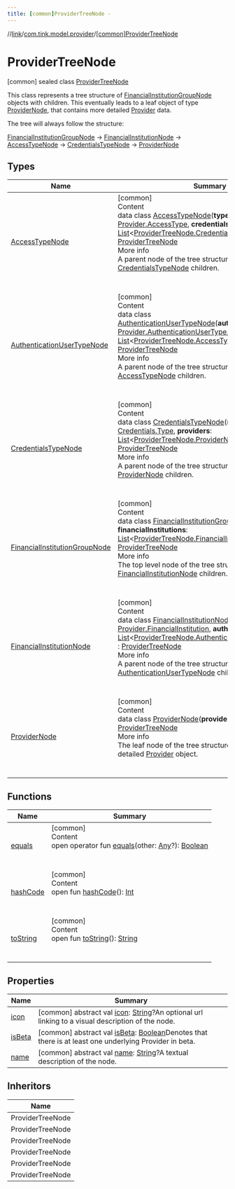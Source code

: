 ```yaml
---
title: [common]ProviderTreeNode -
---
```

//[link](../../index.md)/[com.tink.model.provider](../index.md)/[[common]ProviderTreeNode](index.md)



# ProviderTreeNode  
 [common] sealed class [ProviderTreeNode](index.md)

This class represents a tree structure of [FinancialInstitutionGroupNode](-financial-institution-group-node/index.md) objects with children. This eventually leads to a leaf object of type [ProviderNode](-provider-node/index.md), that contains more detailed [Provider](../[common]-provider/index.md) data.



The tree will always follow the structure:



[FinancialInstitutionGroupNode](-financial-institution-group-node/index.md) -> [FinancialInstitutionNode](-financial-institution-node/index.md) -> [AccessTypeNode](-access-type-node/index.md) -> [CredentialsTypeNode](-credentials-type-node/index.md) -> [ProviderNode](-provider-node/index.md)

   


## Types  
  
|  Name|  Summary| 
|---|---|
| <a name="com.tink.model.provider/ProviderTreeNode.AccessTypeNode///PointingToDeclaration/"></a>[AccessTypeNode](-access-type-node/index.md)| <a name="com.tink.model.provider/ProviderTreeNode.AccessTypeNode///PointingToDeclaration/"></a>[common]  <br>Content  <br>data class [AccessTypeNode](-access-type-node/index.md)(**type**: [Provider.AccessType](../[common]-provider/-access-type/index.md), **credentialsTypes**: [List](https://kotlinlang.org/api/latest/jvm/stdlib/kotlin.collections/-list/index.html)<[ProviderTreeNode.CredentialsTypeNode](-credentials-type-node/index.md)>) : [ProviderTreeNode](index.md)  <br>More info  <br>A parent node of the tree structure, with a list of [CredentialsTypeNode](-credentials-type-node/index.md) children.  <br><br><br>
| <a name="com.tink.model.provider/ProviderTreeNode.AuthenticationUserTypeNode///PointingToDeclaration/"></a>[AuthenticationUserTypeNode](-authentication-user-type-node/index.md)| <a name="com.tink.model.provider/ProviderTreeNode.AuthenticationUserTypeNode///PointingToDeclaration/"></a>[common]  <br>Content  <br>data class [AuthenticationUserTypeNode](-authentication-user-type-node/index.md)(**authenticationUserType**: [Provider.AuthenticationUserType](../[common]-provider/-authentication-user-type/index.md), **accessTypes**: [List](https://kotlinlang.org/api/latest/jvm/stdlib/kotlin.collections/-list/index.html)<[ProviderTreeNode.AccessTypeNode](-access-type-node/index.md)>) : [ProviderTreeNode](index.md)  <br>More info  <br>A parent node of the tree structure, with a list of [AccessTypeNode](-access-type-node/index.md) children.  <br><br><br>
| <a name="com.tink.model.provider/ProviderTreeNode.CredentialsTypeNode///PointingToDeclaration/"></a>[CredentialsTypeNode](-credentials-type-node/index.md)| <a name="com.tink.model.provider/ProviderTreeNode.CredentialsTypeNode///PointingToDeclaration/"></a>[common]  <br>Content  <br>data class [CredentialsTypeNode](-credentials-type-node/index.md)(**name**: [String](https://kotlinlang.org/api/latest/jvm/stdlib/kotlin/-string/index.html)?, **type**: [Credentials.Type](../../com.tink.model.credentials/[common]-credentials/-type/index.md), **providers**: [List](https://kotlinlang.org/api/latest/jvm/stdlib/kotlin.collections/-list/index.html)<[ProviderTreeNode.ProviderNode](-provider-node/index.md)>) : [ProviderTreeNode](index.md)  <br>More info  <br>A parent node of the tree structure, with a list of [ProviderNode](-provider-node/index.md) children.  <br><br><br>
| <a name="com.tink.model.provider/ProviderTreeNode.FinancialInstitutionGroupNode///PointingToDeclaration/"></a>[FinancialInstitutionGroupNode](-financial-institution-group-node/index.md)| <a name="com.tink.model.provider/ProviderTreeNode.FinancialInstitutionGroupNode///PointingToDeclaration/"></a>[common]  <br>Content  <br>data class [FinancialInstitutionGroupNode](-financial-institution-group-node/index.md)(**name**: [String](https://kotlinlang.org/api/latest/jvm/stdlib/kotlin/-string/index.html), **financialInstitutions**: [List](https://kotlinlang.org/api/latest/jvm/stdlib/kotlin.collections/-list/index.html)<[ProviderTreeNode.FinancialInstitutionNode](-financial-institution-node/index.md)>) : [ProviderTreeNode](index.md)  <br>More info  <br>The top level node of the tree structure, with a list of [FinancialInstitutionNode](-financial-institution-node/index.md) children.  <br><br><br>
| <a name="com.tink.model.provider/ProviderTreeNode.FinancialInstitutionNode///PointingToDeclaration/"></a>[FinancialInstitutionNode](-financial-institution-node/index.md)| <a name="com.tink.model.provider/ProviderTreeNode.FinancialInstitutionNode///PointingToDeclaration/"></a>[common]  <br>Content  <br>data class [FinancialInstitutionNode](-financial-institution-node/index.md)(**financialInstitution**: [Provider.FinancialInstitution](../[common]-provider/-financial-institution/index.md), **authenticationUserTypes**: [List](https://kotlinlang.org/api/latest/jvm/stdlib/kotlin.collections/-list/index.html)<[ProviderTreeNode.AuthenticationUserTypeNode](-authentication-user-type-node/index.md)>) : [ProviderTreeNode](index.md)  <br>More info  <br>A parent node of the tree structure, with a list of [AuthenticationUserTypeNode](-authentication-user-type-node/index.md) children.  <br><br><br>
| <a name="com.tink.model.provider/ProviderTreeNode.ProviderNode///PointingToDeclaration/"></a>[ProviderNode](-provider-node/index.md)| <a name="com.tink.model.provider/ProviderTreeNode.ProviderNode///PointingToDeclaration/"></a>[common]  <br>Content  <br>data class [ProviderNode](-provider-node/index.md)(**provider**: [Provider](../[common]-provider/index.md)) : [ProviderTreeNode](index.md)  <br>More info  <br>The leaf node of the tree structure, containing the more detailed [Provider](../[common]-provider/index.md) object.  <br><br><br>


## Functions  
  
|  Name|  Summary| 
|---|---|
| <a name="kotlin/Any/equals/#kotlin.Any?/PointingToDeclaration/"></a>[equals](../../com.tink.service.user/[common]-user-profile-service-impl/index.md#%5Bkotlin%2FAny%2Fequals%2F%23kotlin.Any%3F%2FPointingToDeclaration%2F%5D%2FFunctions%2F1647702525)| <a name="kotlin/Any/equals/#kotlin.Any?/PointingToDeclaration/"></a>[common]  <br>Content  <br>open operator fun [equals](../../com.tink.service.user/[common]-user-profile-service-impl/index.md#%5Bkotlin%2FAny%2Fequals%2F%23kotlin.Any%3F%2FPointingToDeclaration%2F%5D%2FFunctions%2F1647702525)(other: [Any](https://kotlinlang.org/api/latest/jvm/stdlib/kotlin/-any/index.html)?): [Boolean](https://kotlinlang.org/api/latest/jvm/stdlib/kotlin/-boolean/index.html)  <br><br><br>
| <a name="kotlin/Any/hashCode/#/PointingToDeclaration/"></a>[hashCode](../../com.tink.service.user/[common]-user-profile-service-impl/index.md#%5Bkotlin%2FAny%2FhashCode%2F%23%2FPointingToDeclaration%2F%5D%2FFunctions%2F1647702525)| <a name="kotlin/Any/hashCode/#/PointingToDeclaration/"></a>[common]  <br>Content  <br>open fun [hashCode](../../com.tink.service.user/[common]-user-profile-service-impl/index.md#%5Bkotlin%2FAny%2FhashCode%2F%23%2FPointingToDeclaration%2F%5D%2FFunctions%2F1647702525)(): [Int](https://kotlinlang.org/api/latest/jvm/stdlib/kotlin/-int/index.html)  <br><br><br>
| <a name="kotlin/Any/toString/#/PointingToDeclaration/"></a>[toString](../../com.tink.service.user/[common]-user-profile-service-impl/index.md#%5Bkotlin%2FAny%2FtoString%2F%23%2FPointingToDeclaration%2F%5D%2FFunctions%2F1647702525)| <a name="kotlin/Any/toString/#/PointingToDeclaration/"></a>[common]  <br>Content  <br>open fun [toString](../../com.tink.service.user/[common]-user-profile-service-impl/index.md#%5Bkotlin%2FAny%2FtoString%2F%23%2FPointingToDeclaration%2F%5D%2FFunctions%2F1647702525)(): [String](https://kotlinlang.org/api/latest/jvm/stdlib/kotlin/-string/index.html)  <br><br><br>


## Properties  
  
|  Name|  Summary| 
|---|---|
| <a name="com.tink.model.provider/ProviderTreeNode/icon/#/PointingToDeclaration/"></a>[icon](icon.md)| <a name="com.tink.model.provider/ProviderTreeNode/icon/#/PointingToDeclaration/"></a> [common] abstract val [icon](icon.md): [String](https://kotlinlang.org/api/latest/jvm/stdlib/kotlin/-string/index.html)?An optional url linking to a visual description of the node.   <br>
| <a name="com.tink.model.provider/ProviderTreeNode/isBeta/#/PointingToDeclaration/"></a>[isBeta](is-beta.md)| <a name="com.tink.model.provider/ProviderTreeNode/isBeta/#/PointingToDeclaration/"></a> [common] abstract val [isBeta](is-beta.md): [Boolean](https://kotlinlang.org/api/latest/jvm/stdlib/kotlin/-boolean/index.html)Denotes that there is at least one underlying Provider in beta.   <br>
| <a name="com.tink.model.provider/ProviderTreeNode/name/#/PointingToDeclaration/"></a>[name](name.md)| <a name="com.tink.model.provider/ProviderTreeNode/name/#/PointingToDeclaration/"></a> [common] abstract val [name](name.md): [String](https://kotlinlang.org/api/latest/jvm/stdlib/kotlin/-string/index.html)?A textual description of the node.   <br>


## Inheritors  
  
|  Name| 
|---|
| <a name="com.tink.model.provider/ProviderTreeNode.FinancialInstitutionGroupNode///PointingToDeclaration/"></a>ProviderTreeNode
| <a name="com.tink.model.provider/ProviderTreeNode.FinancialInstitutionNode///PointingToDeclaration/"></a>ProviderTreeNode
| <a name="com.tink.model.provider/ProviderTreeNode.AuthenticationUserTypeNode///PointingToDeclaration/"></a>ProviderTreeNode
| <a name="com.tink.model.provider/ProviderTreeNode.AccessTypeNode///PointingToDeclaration/"></a>ProviderTreeNode
| <a name="com.tink.model.provider/ProviderTreeNode.CredentialsTypeNode///PointingToDeclaration/"></a>ProviderTreeNode
| <a name="com.tink.model.provider/ProviderTreeNode.ProviderNode///PointingToDeclaration/"></a>ProviderTreeNode

